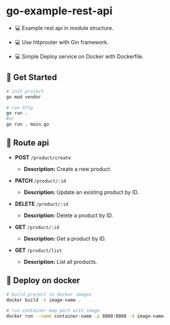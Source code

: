 # go-example-rest-api

- 💻 Example rest api in module structure.

- 💻 Use httprouter with Gin framework.

- 💻 Simple Deploy service on Docker with Dockerfile.

## 🚀 Get Started
```bash
# init project
go mod vendor

# run http
go run .
#or
go run . main.go
```

## 🚀 Route api

- **POST** `/product/create`
  - **Description:** Create a new product.

- **PATCH** `/product/:id`
  - **Description:** Update an existing product by ID.

- **DELETE** `/product/:id`
  - **Description:** Delete a product by ID.

- **GET** `/product/:id`
  - **Description:** Get a product by ID.

- **GET** `/product/list`
  - **Description:** List all products.

## 🚀 Deploy on docker

```bash
# build project to docker images
docker build -t image-name .  

# run container map port with image
docker run --name container-name -p 8080:8080 -d image-name
```

